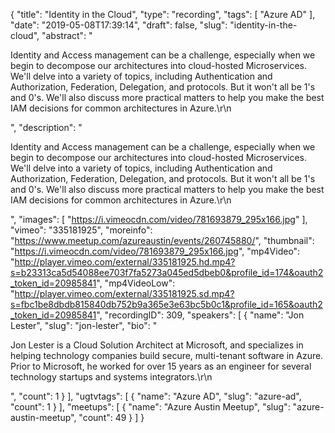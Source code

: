 {
  "title": "Identity in the Cloud",
  "type": "recording",
  "tags": [
    "Azure AD"
  ],
  "date": "2019-05-08T17:39:14",
  "draft": false,
  "slug": "identity-in-the-cloud",
  "abstract": "<p>Identity and Access management can be a challenge, especially when we begin to decompose our architectures into cloud-hosted Microservices. We'll delve into a variety of topics, including Authentication and Authorization, Federation, Delegation, and protocols. But it won't all be 1's and 0's. We'll also discuss more practical matters to help you make the best IAM decisions for common architectures in Azure.\r\n</p>",
  "description": "<p>Identity and Access management can be a challenge, especially when we begin to decompose our architectures into cloud-hosted Microservices. We'll delve into a variety of topics, including Authentication and Authorization, Federation, Delegation, and protocols. But it won't all be 1's and 0's. We'll also discuss more practical matters to help you make the best IAM decisions for common architectures in Azure.\r\n</p>",
  "images": [
    "https://i.vimeocdn.com/video/781693879_295x166.jpg"
  ],
  "vimeo": "335181925",
  "moreinfo": "https://www.meetup.com/azureaustin/events/260745880/",
  "thumbnail": "https://i.vimeocdn.com/video/781693879_295x166.jpg",
  "mp4Video": "http://player.vimeo.com/external/335181925.hd.mp4?s=b23313ca5d54088ee703f7fa5273a045ed5dbeb0&profile_id=174&oauth2_token_id=20985841",
  "mp4VideoLow": "http://player.vimeo.com/external/335181925.sd.mp4?s=fbc1be8dbdb815840db752b9a365e3e63bc5b0c1&profile_id=165&oauth2_token_id=20985841",
  "recordingID": 309,
  "speakers": [
    {
      "name": "Jon Lester",
      "slug": "jon-lester",
      "bio": "<p>Jon Lester is a Cloud Solution Architect at Microsoft, and specializes in helping technology companies build secure, multi-tenant software in Azure. Prior to Microsoft, he worked for over 15 years as an engineer for several technology startups and systems integrators.\r\n</p>",
      "count": 1
    }
  ],
  "ugtvtags": [
    {
      "name": "Azure AD",
      "slug": "azure-ad",
      "count": 1
    }
  ],
  "meetups": [
    {
      "name": "Azure Austin Meetup",
      "slug": "azure-austin-meetup",
      "count": 49
    }
  ]
}